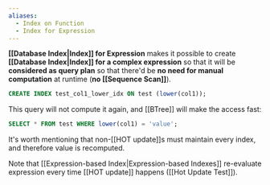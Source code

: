 ```yaml
---
aliases:
  - Index on Function
  - Index for Expression
---
```

**[[Database Index|Index]] for Expression** makes it possible to create **[[Database Index|Index]] for a complex expression** so that it will be **considered as query plan** so that there'd be **no need for manual computation** at runtime (**no [[Sequence Scan]]**).

```sql
CREATE INDEX test_col1_lower_idx ON test (lower(col1));
```

This query will not compute it again, and [[BTree]] will make the access fast:
```sql
SELECT * FROM test WHERE lower(col1) = 'value';
```

It's worth mentioning that non-[[HOT update]]s must maintain every index, and therefore value is recomputed.

Note that [[Expression-based Index|Expression-based Indexes]] re-evaluate expression every time [[HOT update]] happens ([[Hot Update Test]]).